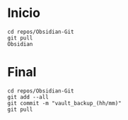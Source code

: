 # Inicio
```obsidian_pull
cd repos/Obsidian-Git
git pull
Obsidian
```

# Final
```obsidian_push
cd repos/Obsidian-Git
git add --all
git commit -m "vault_backup_(hh/mm)"
git pull
```
